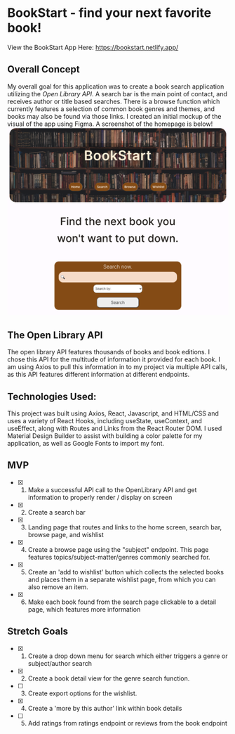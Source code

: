 # BookStart - find your next favorite book!
View the BookStart App Here: https://bookstart.netlify.app/ 
## Overall Concept
My overall goal for this application was to create a book search application utilizing the *Open Library API*. A search bar is the main point of contact, and receives author or title based searches. There is a browse function which currently features a selection of common book genres and themes, and books may also be found via those links. 
I created an initial mockup of the visual of the app using Figma. 
A screenshot of the homepage is below!
![Getting Started](/bookstart-app/src/components/images/Screen%20Shot%202023-03-03%20at%206.40.44%20AM.png)

## The Open Library API
The open library API features thousands of books and book editions. I chose this API for the multitude of information it provided for each book. I am using Axios to pull this information in to my project via multiple API calls, as this API features different information at different endpoints.  

## Technologies Used:
This project was built using Axios, React, Javascript, and HTML/CSS and uses a variety of React Hooks, including useState, useContext, and useEffect, along with Routes and Links from the React Router DOM. I used Material Design Builder to assist with building a color palette for my application, as well as Google Fonts to import my font. 

## MVP
- [x] 1. Make a successful API call to the OpenLibrary API and get information to properly render / display on screen 
- [x] 2. Create a search bar 
- [x] 3. Landing page that routes and links to the home screen, search bar, browse page, and wishlist 
- [x] 4. Create a browse page using the "subject" endpoint. This page features topics/subject-matter/genres commonly searched for. 
- [x] 5. Create an 'add to wishlist' button which collects the selected books and places them in a separate wishlist page, from which you can also remove an item.  
- [x] 6. Make each book found from the search page clickable to a detail page, which features more information 

## Stretch Goals
- [x] 1. Create a drop down menu for search which either triggers a genre or subject/author search 
- [x] 2. Create a book detail view for the genre search function.
- [ ] 3. Create export options for the wishlist.
- [x] 4. Create a 'more by this author' link within book details
- [ ] 5. Add ratings from ratings endpoint or reviews from the book endpoint

